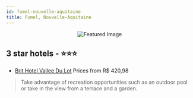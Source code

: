 ```yaml
---
id: fumel-nouvelle-aquitaine
title: Fumel, Nouvelle-Aquitaine
---
```


<center><img src="https://i.travelapi.com/hotels/3000000/2960000/2955900/2955876/f9f4a3d3_z.jpg" alt="Featured Image" /></center>


##  3 star hotels - ⭐️⭐️⭐️

-    [Brit Hotel Vallee Du Lot](https://us.hurb.com/hotels/fumel/brit-hotel-vallee-du-lot-JNP-JP998923?cmp=18055) Prices from R$ 420,98
   > Take advantage of recreation opportunities such as an outdoor pool or take in the view from a terrace and a garden.
